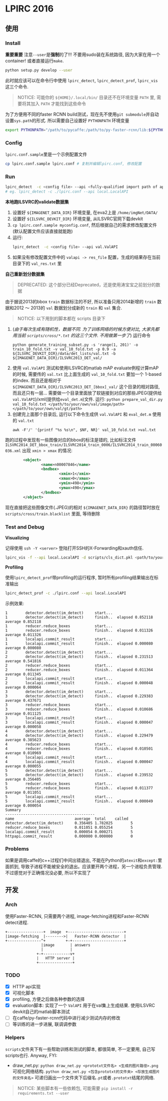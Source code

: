 LPIRC 2016
================

使用
----------------

### Install

**重要重要** 注意`--user`是**强制**的了!!! 不要用sudo装在系统路径, 因为大家在用一个container! 或者直接运行`make`. 

```bash
python setup.py develop --user
```

此时就应该可以在命令行中使用 `lpirc_detect`, `lpirc_detect_prof`, `lpirc_vis` 这三个命令. 
> NOTICE: 可能你的 `${HOME}/.local/bin/` 目录还不在环境变量 `PATH` 里, 需要将其加入 `PATH` 才能找到这些命令

为了方便用不同的faster RCNN build测试，现在先不使用`git submodule`并自动设置`sys.path`的形式.
所以需要自己设置好 `PYTHONPATH` 环境变量

```bash
export PYTHONPATH="/path/to/pycaffe:/path/to/py-faster-rcnn/lib:${PYTHONPATH}"
```

### Config

`lpirc.conf.sample`里是一个示例配置文件

```bash
cp lpirc.conf.sample lpirc.conf # 复制并编辑lpirc.conf, 修改配置
```

### Run

```bash
lpirc_detect  -c <config file> --api <fully-qualified import path of api class or the import path relative to nics_lpirc>
# eg. lpirc_detect -c ./lpirc.conf --api local.LocalAPI
```

**本地跑ILSVRC的validate数据集**

1. 设置好 `${IMAGENET_DATA_DIR}` 环境变量, 在eva2上是 `/home/imgNet/DATA/`
2. 设置好 `${ILSVRC_DEVKIT_DIR}` 环境变量, 从ILSVRC官网下载devkit
3. `cp lpirc.conf.sample myconfig.conf`, 然后根据自己的需求修改配置文件 (默认配置文件应该直接就能跑)
3. 运行:
   ```bash
   lpirc_detect  -c <config file> --api val.ValAPI
   ```
4. 如果没有修改配置文件中的 `valapi -> res_file` 配置，生成的结果存在当前目录下的 `val_res.txt` 里

**自己重新划分数据集**

> DEPRECATED: 这个部分已经Deprecated，还是使用涛宝宝之前划分的数据

由于据说2013的bbox `train` 数据标注的不好, 所以准备只用2014新增的 `train` 数据和2012 ～ 2013的 `val` 数据划分成新的 `train` 和 `val` 集合.

> NOTICE: 以下用到的脚本都在 scripts 目录下

1. (*由于每次生成有随机性，数据不同. 为了训练网络的时候方便对比, 大家先都用当前 `scripts/cross/*.txt` 的这三个文件. 不用做第一步了*) 运行命令
   ```
   python generate_training_subset.py -s 'range(1, 201)' -o train_10_fold.txt -v val_10_fold.txt -p 0.9 -a ${ILSVRC_DEVKIT_DIR}/data/det_lists/val.txt -b ${IMAGENET_DATA_DIR}/ILSVRC2013_DET_val/
   ```
2. 使用 `val.ValAPI` 测试和使用ILSVRC的matlab mAP evaluate例程计算mAP的时候, 需要传的 `val.txt` 比上面生成的 `val_10_fold.txt` 要加一个 1-based 的index. 而且还是相对于 `${IMAGENET_DATA_DIR}/ILSVRC2013_DET_[bbox]_val/` 这个目录的相对路径, 而且还只有一层... 需要做一个目录里面放了软链接到对应的那些JPEG(提供给`val.ValAPI`)/xml(提供给`eval_det.m`)文件. 运行: `python prepare_val_dir.py val_10_fold.txt </path/to/your/own/val/image/path> </path/to/your/own/val/gt/path>`
4. 创建完上面那个目录后, 运行以下命令生成供 `val.ValAPI` 和 `eval_det.m` 使用的 `val.txt`
   ```
   awk -F'/' '{printf "%s %s\n", $NF, NR}' val_10_fold.txt >val.txt
   ```

跑的过程中发现有一些图像对应的bbox的标注是错的, 比如标注文件 `ILSVRC2014_DET_bbox_train/ILSVRC2014_train_0006/ILSVRC2014_train_00060036.xml` 出现 `xmin > xmax` 的情况:

```xml
        <object>
                <name>n00007846</name>
                <bndbox>
                        <xmin>1</xmin>
                        <xmax>0</xmax>
                        <ymin>498</ymin>
                        <ymax>498</ymax>
                </bndbox>
        </object>
```

现在直接把这些图像文件(.JPEG)的相对 `${IMAGENET_DATA_DIR}` 的路径暂时放在 `scripts/cross/train.blacklist` 里面, 等待删除

### Test and Debug

**Visualizing**

记得使用 `ssh -Y <server>` 登陆打开SSH的X-Forwarding和xauth信任.

```bash
lpirc_vis -f --api local.LocalAPI -d scripts/cls_dict.pkl <path/to/your/result_file> -c <path/to/your/conf>
```

**Profiling**

使用`lpirc_detect_prof`带profiling的运行程序, 暂时所有profiling结果输出在标准输出

```bash
lpirc_detect_prof -c ./lpirc.conf --api local.LocalAPI
```

示例效果:

```
1        detector.detect(im_detect)     start...
1        detector.detect(im_detect)     finish..  elapsed 0.852118 average 0.852118
1        reducer.reduce_boxes           start...
1        reducer.reduce_boxes           finish..  elapsed 0.011326 average 0.011326
1        localapi.commit_result         start...
1        localapi.commit_result         finish..  elapsed 0.000080 average 0.000080
2        detector.detect(im_detect)     start...
2        detector.detect(im_detect)     finish..  elapsed 0.231513 average 0.541816
2        reducer.reduce_boxes           start...
2        reducer.reduce_boxes           finish..  elapsed 0.011364 average 0.011345
2        localapi.commit_result         start...
2        localapi.commit_result         finish..  elapsed 0.000048 average 0.000064
3        detector.detect(im_detect)     start...
3        detector.detect(im_detect)     finish..  elapsed 0.229383 average 0.437671
3        reducer.reduce_boxes           start...
3        reducer.reduce_boxes           finish..  elapsed 0.010686 average 0.011125
3        localapi.commit_result         start...
3        localapi.commit_result         finish..  elapsed 0.000047 average 0.000058
4        detector.detect(im_detect)     start...
4        detector.detect(im_detect)     finish..  elapsed 0.229479 average 0.385623
4        reducer.reduce_boxes           start...
4        reducer.reduce_boxes           finish..  elapsed 0.010501 average 0.010969
4        localapi.commit_result         start...
4        localapi.commit_result         finish..  elapsed 0.000047 average 0.000055
5        detector.detect(im_detect)     start...
5        detector.detect(im_detect)     finish..  elapsed 0.239532 average 0.356405
5        reducer.reduce_boxes           start...
5        reducer.reduce_boxes           finish..  elapsed 0.011377 average 0.011051
5        localapi.commit_result         start...
5        localapi.commit_result         finish..  elapsed 0.000049 average 0.000054
Summary
----------------------------------------
name                           average  total    called
detector.detect(im_detect)     0.356405 1.782025        5
reducer.reduce_boxes           0.011051 0.055254        5
localapi.commit_result         0.000054 0.000271        5
httpapi.commit_result          0.000000 0.000000        0
```

### Problems

如果是调用caffe的c++过程们中间出错退出, 不能在Python的`atexit`和`except:`里面抓到, 导致子进程不能被安全的退出。应该要开两个进程，另一个进程负责管理. 不过感觉对于正确情况没必要, 所以不实现了


开发
----------------

### Arch

使用Faster-RCNN, 只需要两个进程, image-fetching进程和Faster-RCNN detect进程.

```
+----------------+  image  +-------------------------+
|image-fetching  |-------->|   Faster-RCNN detector  |
+---------------^+         +-+-----------------------+
                |image       | answers
                |            |
              +-+------------v+
              |   HTTP server |
              +---------------+
```

### TODO

- [x] HTTP api实现
- [x] 可视化脚本
- [x] profiling, 方便之后做各种参数的选择
- [x] evaluation脚本: 实现了一个 `ValAPI` 用于在val集上生成结果. 使用ILSVRC devkit自己的matlab脚本测试
- [ ] 在caffe/py-faster-rcnn代码中进行减少测试内存的修改
- [ ] 等训练的进一步进展, 联调调参数

### Helpers

`scripts`文件夹下有一些帮助训练和测试的脚本, 都很简单, 不一定要用, 自己写scripts也行. Anyway, FYI:

* draw_net.py: `python draw_net.py <prototxt文件名> <生成的图片路径>.png` 可视化网络结构. `python draw_net.py <包含prototxt的文件夹> <存放生成图片的文件夹名>` 可递归画出一个文件夹下后缀名`.pt`或者`.prototxt`结尾的网络.

> NOTICE: 某些脚本有一些依赖包, 可能需要 `pip install -r requirements.txt --user`